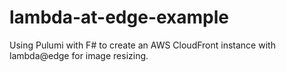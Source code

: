 # lambda-at-edge-example
Using Pulumi with F# to create an AWS CloudFront instance 
with lambda@edge for image resizing.
